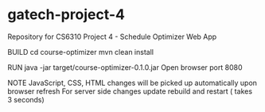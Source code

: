 # gatech-project-4
Repository for CS6310 Project 4 - Schedule Optimizer Web App


BUILD
cd course-optimizer
mvn clean install

RUN
java -jar target/course-optimizer-0.1.0.jar
Open browser port 8080

NOTE
JavaScript, CSS, HTML changes will be picked up automatically upon browser refresh
For server side changes update rebuild and restart ( takes 3 seconds)

